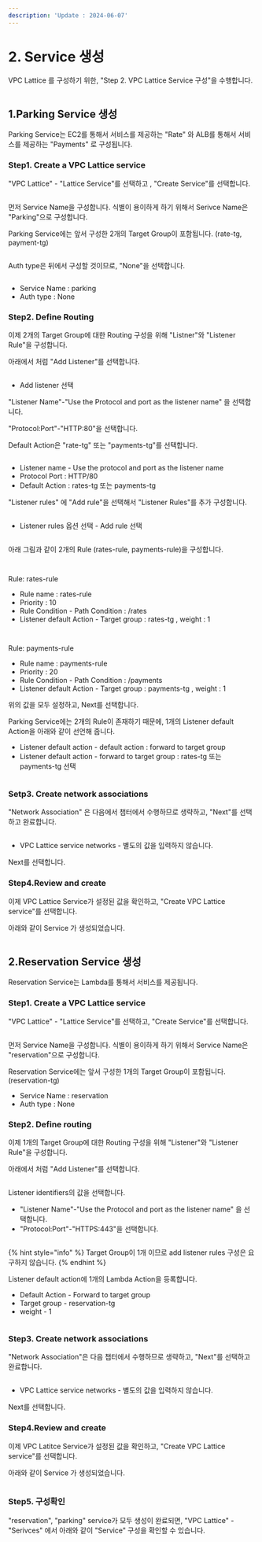 ```yaml
---
description: 'Update : 2024-06-07'
---
```


# 2. Service 생성

VPC Lattice 를 구성하기 위한, "Step 2. VPC Lattice Service 구성"을 수행합니다.

<figure><img src="../.gitbook/assets/image (21).png" alt=""><figcaption></figcaption></figure>

## 1.Parking Service 생성

Parking Service는 EC2를 통해서 서비스를 제공하는 "Rate" 와 ALB를 통해서 서비스를 제공하는 "Payments" 로 구성됩니다.

### Step1. Create a VPC Lattice service

"VPC Lattice" - "Lattice Service"를 선택하고 , "Create Service"를 선택합니다.

<figure><img src="../.gitbook/assets/image (1) (1) (1) (1) (1) (1) (1) (1) (1) (1) (1).png" alt=""><figcaption></figcaption></figure>

먼저 Service Name을 구성합니다. 식별이 용이하게 하기 위해서 Serivce Name은 "Parking"으로 구성합니다.

Parking Service에는 앞서 구성한 2개의 Target Group이 포함됩니다. (rate-tg, payment-tg)

<figure><img src="../.gitbook/assets/image (2) (1) (1) (1) (1) (1) (1) (1).png" alt=""><figcaption></figcaption></figure>

Auth type은 뒤에서 구성할 것이므로, "None"을 선택합니다.

<figure><img src="../.gitbook/assets/image (3) (1) (1) (1) (1).png" alt=""><figcaption></figcaption></figure>

* Service Name : parking
* Auth type : None

### Step2. Define Routing

이제 2개의 Target Group에 대한 Routing 구성을 위해 "Listner"와 "Listener Rule"을 구성합니다.

아래에서 처럼 "Add Listener"를 선택합니다.

<figure><img src="../.gitbook/assets/image (4) (1) (1) (1).png" alt=""><figcaption></figcaption></figure>

* Add listener 선택



"Listener Name"-"Use the Protocol and port as the listener name" 을 선택합니다.

"Protocol:Port"-"HTTP:80"을 선택합니다.

Default Action은 "rate-tg" 또는 "payments-tg"를 선택합니다.

<figure><img src="../.gitbook/assets/image (5) (1) (1).png" alt=""><figcaption></figcaption></figure>

* Listener name - Use the protocol and port as the listener name
* Protocol Port : HTTP/80
* Default Action : rates-tg 또는 payments-tg

"Listener rules" 에 "Add rule"을 선택해서 "Listener Rules"를 추가 구성합니다.

<figure><img src="../.gitbook/assets/image (6) (1) (1).png" alt=""><figcaption></figcaption></figure>

* Listener rules 옵션 선택 - Add rule 선택

<figure><img src="../.gitbook/assets/image (53).png" alt=""><figcaption></figcaption></figure>

아래 그림과 같이 2개의 Rule (rates-rule, payments-rule)을 구성합니다.

<figure><img src="../.gitbook/assets/image (54).png" alt=""><figcaption></figcaption></figure>

<figure><img src="../.gitbook/assets/image (55).png" alt=""><figcaption></figcaption></figure>

Rule: rates-rule

* Rule name : rates-rule
* Priority : 10
* Rule Condition - Path Condition : /rates
* Listener default Action - Target group : rates-tg , weight : 1

<figure><img src="../.gitbook/assets/image (56).png" alt=""><figcaption></figcaption></figure>

<figure><img src="../.gitbook/assets/image (57).png" alt=""><figcaption></figcaption></figure>

Rule: payments-rule

* Rule name : payments-rule
* Priority : 20
* Rule Condition - Path Condition : /payments
* Listener default Action - Target group : payments-tg , weight : 1

위의 값을 모두 설정하고, Next를 선택합니다.

Parking Service에는 2개의 Rule이 존재하기 때문에, 1개의 Listener default Action을 아래와 같이 선언해 줍니다.

* Listener default action - default action : forward to target group
* Listener default action - forward to target group : rates-tg 또는 payments-tg 선택

<figure><img src="../.gitbook/assets/image (58).png" alt=""><figcaption></figcaption></figure>

### Setp3. Create network associations

"Network Association" 은 다음에서 챕터에서 수행하므로 생략하고, "Next"를 선택하고 완료합니다.

<figure><img src="../.gitbook/assets/image (8) (1).png" alt=""><figcaption></figcaption></figure>

* VPC Lattice service networks - 별도의 값을 입력하지 않습니다.

Next를 선택합니다.

### Step4.Review and create

이제 VPC Lattice Service가 설정된 값을 확인하고, "Create VPC Lattice service"를 선택합니다.

아래와 같이 Service 가 생성되었습니다.

<figure><img src="../.gitbook/assets/image (9) (1).png" alt=""><figcaption></figcaption></figure>

## 2.Reservation Service 생성

Reservation Service는 Lambda를 통해서 서비스를 제공됩니다.

### Step1. Create a VPC Lattice service

"VPC Lattice" - "Lattice Service"를 선택하고, "Create Service"를 선택합니다.

<figure><img src="../.gitbook/assets/image (10).png" alt=""><figcaption></figcaption></figure>

먼저 Service Name을 구성합니다. 식별이 용이하게 하기 위해서 Service Name은 "reservation"으로 구성합니다.

Reservation Service에는 앞서 구성한 1개의 Target Group이 포함됩니다. (reservation-tg)

* Service Name : reservation
* Auth type : None

### Step2. Define routing

이제 1개의 Target Group에 대한 Routing 구성을 위해 "Listener"와 "Listener Rule"을 구성합니다.

아래에서 처럼 "Add Listener"를 선택합니다.

<figure><img src="../.gitbook/assets/image (11).png" alt=""><figcaption></figcaption></figure>

Listener identifiers의 값을 선택합니다.

* "Listener Name"-"Use the Protocol and port as the listener name" 을 선택합니다.
* "Protocol:Port"-"HTTPS:443"을 선택합니다.

<figure><img src="../.gitbook/assets/image (59).png" alt=""><figcaption></figcaption></figure>

{% hint style="info" %}
Target Group이 1개 이므로 add listener rules 구성은 요구하지 않습니다.
{% endhint %}

Listener default action에 1개의 Lambda Action을 등록합니다.

* Default Action - Forward to target group
* Target group - reservation-tg
* weight - 1

<figure><img src="../.gitbook/assets/image (60).png" alt=""><figcaption></figcaption></figure>

### Step3. Create network associations

"Network Association"은 다음 챕터에서 수행하므로 생략하고, "Next"를 선택하고 완료합니다.

<figure><img src="../.gitbook/assets/image (13).png" alt=""><figcaption></figcaption></figure>

* VPC Lattice service networks - 별도의 값을 입력하지 않습니다.

Next를 선택합니다.



### Step4.Review and create

이제 VPC Latitce Service가 설정된 값을 확인하고, "Create VPC Lattice service"를 선택합니다.

아래와 같이 Service 가 생성되었습니다.

<figure><img src="../.gitbook/assets/image (14).png" alt=""><figcaption></figcaption></figure>

### Step5. 구성확인

"reservation", "parking" service가 모두 생성이 완료되면, "VPC Lattice" - "Serivces" 에서 아래와 같이 "Service" 구성을 확인할 수 있습니다.

<figure><img src="../.gitbook/assets/image (1) (1).png" alt=""><figcaption></figcaption></figure>
